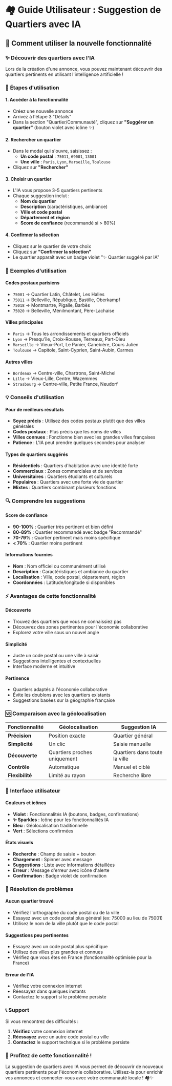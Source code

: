 # 🏘️ Guide Utilisateur : Suggestion de Quartiers avec IA

## 🎯 **Comment utiliser la nouvelle fonctionnalité**

### ✨ **Découvrir des quartiers avec l'IA**

Lors de la création d'une annonce, vous pouvez maintenant découvrir des quartiers pertinents en utilisant l'intelligence artificielle !

### 📱 **Étapes d'utilisation**

#### 1. **Accéder à la fonctionnalité**
- Créez une nouvelle annonce
- Arrivez à l'étape 3 "Détails"
- Dans la section "Quartier/Communauté", cliquez sur **"Suggérer un quartier"** (bouton violet avec icône ✨)

#### 2. **Rechercher un quartier**
- Dans le modal qui s'ouvre, saisissez :
  - **Un code postal** : `75011`, `69001`, `13001`
  - **Une ville** : `Paris`, `Lyon`, `Marseille`, `Toulouse`
- Cliquez sur **"Rechercher"**

#### 3. **Choisir un quartier**
- L'IA vous propose 3-5 quartiers pertinents
- Chaque suggestion inclut :
  - **Nom du quartier**
  - **Description** (caractéristiques, ambiance)
  - **Ville et code postal**
  - **Département et région**
  - **Score de confiance** (recommandé si > 80%)

#### 4. **Confirmer la sélection**
- Cliquez sur le quartier de votre choix
- Cliquez sur **"Confirmer la sélection"**
- Le quartier apparaît avec un badge violet "✨ Quartier suggéré par IA"

### 🎯 **Exemples d'utilisation**

#### **Codes postaux parisiens**
- `75001` → Quartier Latin, Châtelet, Les Halles
- `75011` → Belleville, République, Bastille, Oberkampf
- `75018` → Montmartre, Pigalle, Barbès
- `75020` → Belleville, Ménilmontant, Père-Lachaise

#### **Villes principales**
- `Paris` → Tous les arrondissements et quartiers officiels
- `Lyon` → Presqu'île, Croix-Rousse, Terreaux, Part-Dieu
- `Marseille` → Vieux-Port, Le Panier, Canebière, Cours Julien
- `Toulouse` → Capitole, Saint-Cyprien, Saint-Aubin, Carmes

#### **Autres villes**
- `Bordeaux` → Centre-ville, Chartrons, Saint-Michel
- `Lille` → Vieux-Lille, Centre, Wazemmes
- `Strasbourg` → Centre-ville, Petite France, Neudorf

### 💡 **Conseils d'utilisation**

#### **Pour de meilleurs résultats**
- **Soyez précis** : Utilisez des codes postaux plutôt que des villes générales
- **Codes postaux** : Plus précis que les noms de villes
- **Villes connues** : Fonctionne bien avec les grandes villes françaises
- **Patience** : L'IA peut prendre quelques secondes pour analyser

#### **Types de quartiers suggérés**
- **Résidentiels** : Quartiers d'habitation avec une identité forte
- **Commerciaux** : Zones commerciales et de services
- **Universitaires** : Quartiers étudiants et culturels
- **Populaires** : Quartiers avec une forte vie de quartier
- **Mixtes** : Quartiers combinant plusieurs fonctions

### 🔍 **Comprendre les suggestions**

#### **Score de confiance**
- **90-100%** : Quartier très pertinent et bien défini
- **80-89%** : Quartier recommandé avec badge "Recommandé"
- **70-79%** : Quartier pertinent mais moins spécifique
- **< 70%** : Quartier moins pertinent

#### **Informations fournies**
- **Nom** : Nom officiel ou communément utilisé
- **Description** : Caractéristiques et ambiance du quartier
- **Localisation** : Ville, code postal, département, région
- **Coordonnées** : Latitude/longitude si disponibles

### ⚡ **Avantages de cette fonctionnalité**

#### **Découverte**
- Trouvez des quartiers que vous ne connaissiez pas
- Découvrez des zones pertinentes pour l'économie collaborative
- Explorez votre ville sous un nouvel angle

#### **Simplicité**
- Juste un code postal ou une ville à saisir
- Suggestions intelligentes et contextuelles
- Interface moderne et intuitive

#### **Pertinence**
- Quartiers adaptés à l'économie collaborative
- Évite les doublons avec les quartiers existants
- Suggestions basées sur la géographie française

### 🆚 **Comparaison avec la géolocalisation**

| Fonctionnalité | Géolocalisation | Suggestion IA |
|---|---|---|
| **Précision** | Position exacte | Quartier général |
| **Simplicité** | Un clic | Saisie manuelle |
| **Découverte** | Quartiers proches uniquement | Quartiers dans toute la ville |
| **Contrôle** | Automatique | Manuel et ciblé |
| **Flexibilité** | Limité au rayon | Recherche libre |

### 🎨 **Interface utilisateur**

#### **Couleurs et icônes**
- **Violet** : Fonctionnalités IA (boutons, badges, confirmations)
- **✨ Sparkles** : Icône pour les fonctionnalités IA
- **Bleu** : Géolocalisation traditionnelle
- **Vert** : Sélections confirmées

#### **États visuels**
- **Recherche** : Champ de saisie + bouton
- **Chargement** : Spinner avec message
- **Suggestions** : Liste avec informations détaillées
- **Erreur** : Message d'erreur avec icône d'alerte
- **Confirmation** : Badge violet de confirmation

### 🔧 **Résolution de problèmes**

#### **Aucun quartier trouvé**
- Vérifiez l'orthographe du code postal ou de la ville
- Essayez avec un code postal plus général (ex: 75000 au lieu de 75001)
- Utilisez le nom de la ville plutôt que le code postal

#### **Suggestions peu pertinentes**
- Essayez avec un code postal plus spécifique
- Utilisez des villes plus grandes et connues
- Vérifiez que vous êtes en France (fonctionnalité optimisée pour la France)

#### **Erreur de l'IA**
- Vérifiez votre connexion internet
- Réessayez dans quelques instants
- Contactez le support si le problème persiste

### 📞 **Support**

Si vous rencontrez des difficultés :
1. **Vérifiez** votre connexion internet
2. **Réessayez** avec un autre code postal ou ville
3. **Contactez** le support technique si le problème persiste

### 🎉 **Profitez de cette fonctionnalité !**

La suggestion de quartiers avec IA vous permet de découvrir de nouveaux quartiers pertinents pour l'économie collaborative. Utilisez-la pour enrichir vos annonces et connecter-vous avec votre communauté locale ! 🏘️✨
